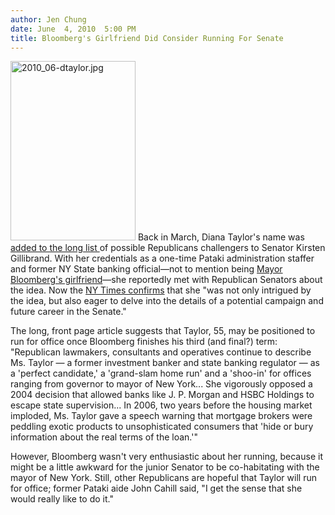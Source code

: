 ```yaml
---
author: Jen Chung
date: June  4, 2010  5:00 PM
title: Bloomberg's Girlfriend Did Consider Running For Senate
---
```


<p><span class="mt-enclosure mt-enclosure-image" style="display: inline;"> <img alt="2010_06-dtaylor.jpg" src="https://web.archive.org/web/20111212085351im_/http://gothamist.com/attachments/jen/2010_06-dtaylor.jpg" width="200" height="287" class="image-left"> </span>Back in March, Diana Taylor&apos;s name was <a href="https://web.archive.org/web/20111212085351/http://gothamist.com/2010/03/12/_will_bloombergs_girlfriend_run.php">added to the long list </a>of possible Republicans challengers to Senator Kirsten Gillibrand.  With her credentials as a one-time Pataki administration staffer and former NY State banking official&#x2014;not to mention being <a href="https://web.archive.org/web/20111212085351/http://gothamist.com/2007/08/13/diana_taylor.php">Mayor Bloomberg&apos;s girlfriend</a>&#x2014;she reportedly met with Republican Senators about the idea.  Now the <a href="https://web.archive.org/web/20111212085351/http://www.nytimes.com/2010/06/04/nyregion/04diana.html?partner=rss&amp;emc=rss">NY Times confirms</a> that she &quot;was not only intrigued by the idea, but also eager to delve into the details of a potential campaign and future career in the Senate.&quot; </p>

<p>The long, front page article suggests that Taylor, 55, may be positioned to run for office once Bloomberg finishes his third (and final?) term: &quot;Republican lawmakers, consultants and operatives continue to describe Ms. Taylor &#x2014; a former investment banker and state banking regulator &#x2014; as a &apos;perfect candidate,&apos; a &apos;grand-slam home run&apos; and a &apos;shoo-in&apos; for offices ranging from governor to mayor of New York... She vigorously opposed a 2004 decision that allowed banks like J. P. Morgan and HSBC Holdings to escape state supervision...  In 2006, two years before the housing market imploded, Ms. Taylor gave a speech warning that mortgage brokers were peddling exotic products to unsophisticated consumers that &apos;hide or bury information about the real terms of the loan.&apos;&quot;</p>

<p>However, Bloomberg wasn&apos;t very enthusiastic about her running, because it might be a little awkward for the junior Senator to be co-habitating with the mayor of New York.  Still, other Republicans are hopeful that Taylor will run for office; former Pataki aide John Cahill said, &quot;I get the sense that she would really like to do it.&quot;</p>
